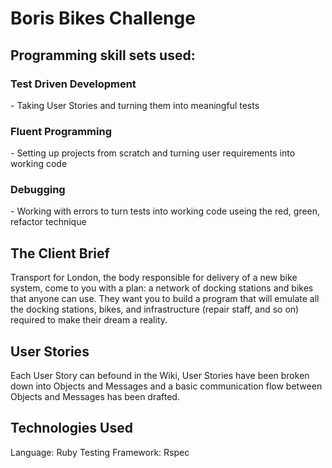 <h1>Boris Bikes Challenge</h1>

<h2>Programming skill sets used:</h2>

<h3>Test Driven Development</h3> - Taking User Stories and turning them into meaningful tests

<h3>Fluent Programming</h3> - Setting up projects from scratch and turning user requirements into working code

<h3>Debugging</h3> - Working with errors to turn tests into working code useing the red, green, refactor technique

<h2>The Client Brief</h2>

Transport for London, the body responsible for delivery of a new bike system, come to you with a plan: a network of docking stations and bikes that anyone can use. They want you to build a program that will emulate all the docking stations, bikes, and infrastructure (repair staff, and so on) required to make their dream a reality.

<h2>User Stories</h2> 

Each User Story can befound in the Wiki, User Stories have been broken down into Objects and Messages and a basic communication flow between Objects and Messages has been drafted. 

<h2>Technologies Used</h2>

Language: Ruby 
Testing Framework: Rspec 

